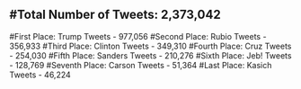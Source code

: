 #Total Number of Tweets: 2,373,042 
---
#First Place: Trump Tweets - 977,056
#Second Place: Rubio Tweets - 356,933
#Third Place: Clinton Tweets - 349,310
#Fourth Place: Cruz Tweets - 254,030
#Fifth Place: Sanders Tweets - 210,276
#Sixth Place: Jeb! Tweets - 128,769
#Seventh Place: Carson Tweets - 51,364
#Last Place: Kasich Tweets - 46,224
